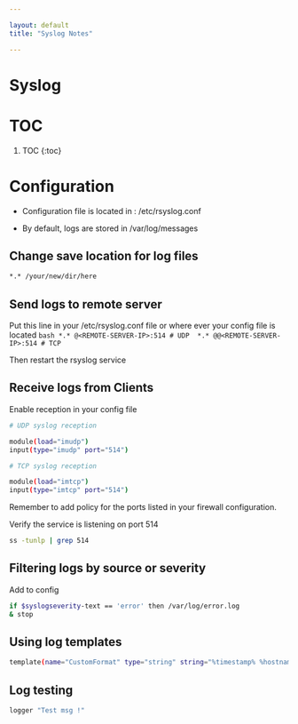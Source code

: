```yaml
---

layout: default
title: "Syslog Notes"

---
```


# Syslog 

# TOC 

1. TOC 
{:toc}

# Configuration 

* Configuration file is located in : /etc/rsyslog.conf

* By default,  logs are stored in /var/log/messages

## Change save location for log files  

```bash
*.* /your/new/dir/here
```

## Send logs to remote server 

Put this line in your /etc/rsyslog.conf file or where ever your config file is located 
    ```bash
    *.* @<REMOTE-SERVER-IP>:514 # UDP 
    *.* @@<REMOTE-SERVER-IP>:514 # TCP
    ```

Then restart the rsyslog service 


## Receive logs from Clients 

Enable reception in your config file 

```bash
# UDP syslog reception 

module(load="imudp")
input(type="imudp" port="514")

# TCP syslog reception 

module(load="imtcp")
input(type="imtcp" port="514")
```

Remember to add policy for the ports listed in your firewall configuration.

Verify the service is listening on port 514 

```bash
ss -tunlp | grep 514
```

## Filtering logs by source or severity 

Add to config 

```bash
if $syslogseverity-text == 'error' then /var/log/error.log
& stop
```

## Using log templates 

```bash
template(name="CustomFormat" type="string" string="%timestamp% %hostname% %msg%\n")
```

## Log testing 

```bash
logger "Test msg !"
```

